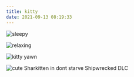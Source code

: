 ```yaml
---
title: kitty
date: 2021-09-13 08:19:33
---
```


![sleepy](./images/kitty/20220729-sleep-kitty.jpg)

![relaxing](./images/kitty/20220718-01.jpg)

![kitty yawn](./images/kitty/20220718-02-yawn.jpg)

![cute Sharkitten in dont starve Shipwrecked DLC](./images/kitty/miaosha.JPG)

